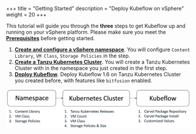 +++
title = "Getting Started"
description = "Deploy Kubeflow on vSphere"
weight = 20
+++

This tutorial will guide you through the **three** steps to get Kubeflow up and running on your vSphere platform. Please make sure you meet the [**Prerequisites**](./prerequisites) before getting started.

1. [**Create and configure a vSphere namespace**](./namespace). You will configure `Content Library`, `VM Class`, `Storage Policies` in the step.
2. [**Create a Tanzu Kubernetes Cluster**](./cluster). You will create a Tanzu Kubernetes Cluster with in the namespace you just created in the first step.
3. [**Deploy Kubeflow**](./carvel). Deploy Kubeflow 1.6 on Tanzu Kubernetes Cluster you created before, with features like `bitfusion` enabled.

![Overview of Kubeflow installation process](./assets/kubeflow_install.png)